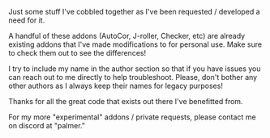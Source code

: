 Just some stuff I've cobbled together as I've been requested / developed a need for it.

A handful of these addons (AutoCor, J-roller, Checker, etc) are already existing addons that I've made modifications to for personal use. 
Make sure to check them out to see the differences!

I try to include my name in the author section so that if you have issues you can reach out to me directly to help troubleshoot. 
Please, don't bother any other authors as I always keep their names for legacy purposes!

Thanks for all the great code that exists out there I've benefitted from.

For my more "experimental" addons / private requests, please contact me on discord at "palmer."
